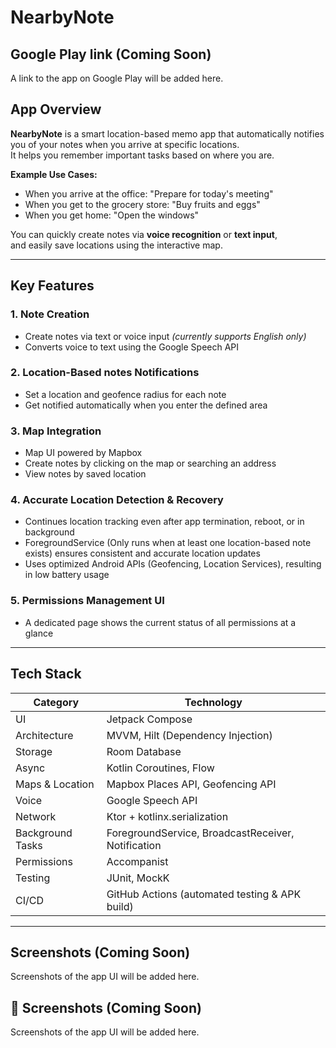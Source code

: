 # NearbyNote

## Google Play link (Coming Soon)

A link to the app on Google Play will be added here.

## App Overview

**NearbyNote** is a smart location-based memo app that automatically notifies you of your notes when you arrive at specific locations.  
It helps you remember important tasks based on where you are.

**Example Use Cases:**
- When you arrive at the office: "Prepare for today's meeting"
- When you get to the grocery store: "Buy fruits and eggs"
- When you get home: "Open the windows"

You can quickly create notes via **voice recognition** or **text input**,  
and easily save locations using the interactive map.

---

## Key Features

### 1. Note Creation
- Create notes via text or voice input *(currently supports English only)*
- Converts voice to text using the Google Speech API

### 2. Location-Based notes Notifications
- Set a location and geofence radius for each note
- Get notified automatically when you enter the defined area

### 3. Map Integration
- Map UI powered by Mapbox
- Create notes by clicking on the map or searching an address
- View notes by saved location

### 4. Accurate Location Detection & Recovery
- Continues location tracking even after app termination, reboot, or in background
- ForegroundService (Only runs when at least one location-based note exists) ensures consistent and accurate location updates
- Uses optimized Android APIs (Geofencing, Location Services), resulting in low battery usage

### 5. Permissions Management UI
- A dedicated page shows the current status of all permissions at a glance

---

## Tech Stack

| Category         | Technology                          |
|------------------|--------------------------------------|
| UI               | Jetpack Compose                     |
| Architecture     | MVVM, Hilt (Dependency Injection)   |
| Storage          | Room Database                       |
| Async            | Kotlin Coroutines, Flow             |
| Maps & Location  | Mapbox Places API, Geofencing API   |
| Voice            | Google Speech API                   |
| Network          | Ktor + kotlinx.serialization        |
| Background Tasks | ForegroundService, BroadcastReceiver, Notification |
| Permissions      | Accompanist                         |
| Testing          | JUnit, MockK                        |
| CI/CD            | GitHub Actions (automated testing & APK build) |

---

## Screenshots (Coming Soon)

Screenshots of the app UI will be added here.


## 📸 Screenshots (Coming Soon)

Screenshots of the app UI will be added here.


